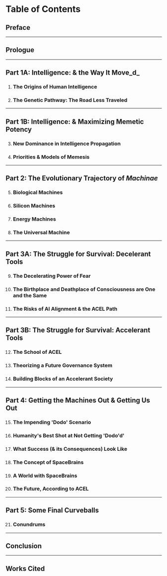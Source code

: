 # Table of Contents

## Preface

***

## Prologue

***

## Part 1A: Intelligence: & the Way It Move_d_

1. ### The Origins of Human Intelligence
2. ### The Genetic Pathway: The Road Less Traveled&#x20;

***

## Part 1B: Intelligence: & Maximizing Memetic Potency&#x20;

3. ### New Dominance in Intelligence Propagation
4. ### Priorities & Models of Memesis

***

## Part 2: The Evolutionary Trajectory of _Machinae_

5. ### Biological Machines
6. ### Silicon Machines
7. ### Energy Machines
8. ### The Universal Machine

***

## Part 3A: The Struggle for Survival: Decelerant Tools

9. ### The Decelerating Power of Fear
10. ### The Birthplace and Deathplace of Consciousness are One and the Same
11. ### The Risks of AI Alignment & the ACEL Path

***

## Part 3B: The Struggle for Survival: Accelerant Tools

12. ### The School of ACEL
13. ### Theorizing a Future Governance System
14. ### Building Blocks of an Accelerant Society

***

## Part 4: Getting the Machines Out & Getting Us Out

15. ### The Impending 'Dodo' Scenario
16. ### Humanity's Best Shot at Not Getting 'Dodo'd'
17. ### What Success (& its Consequences) Look Like
18. ### &#x20;The Concept of SpaceBrains
19. ### A World with SpaceBrains
20. ### &#x20;The Future, According to ACEL

***

## Part 5: Some Final Curveballs

21. ### Conundrums

***

## Conclusion

***

## Works Cited
